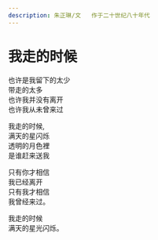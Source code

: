 ```yaml
---
description: 朱正琳/文   作于二十世纪八十年代
---
```


# 我走的时候

也许是我留下的太少   
带走的太多   
也许我并没有离开   
也许我从未曾来过

我走的时候,   
满天的星闪烁   
透明的月色裡   
是谁赶来送我

只有你才相信   
我已经离开   
只有我才相信   
我曾经来过。

我走的时候   
满天的星光闪烁。


